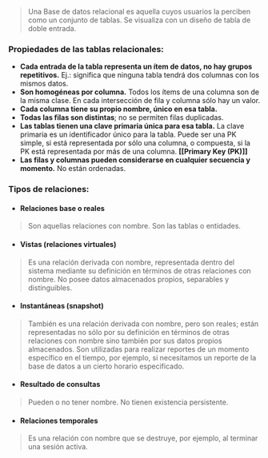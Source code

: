 > Una Base de datos relacional es aquella cuyos usuarios la perciben como un conjunto de tablas. Se visualiza con un diseño de tabla de doble entrada.
### Propiedades de las tablas relacionales:

-  **Cada entrada de la tabla representa un ítem de datos, no hay grupos repetitivos.** Ej.: significa que ninguna tabla tendrá dos columnas con los mismos datos.
- **Son homogéneas por columna.** Todos los ítems de una columna son de la misma clase. En cada intersección de fila y columna sólo hay un valor.
- **Cada columna tiene su propio nombre, único en esa tabla.**
- **Todas las filas son distintas**; no se permiten filas duplicadas.
- **Las tablas tienen una clave primaria única para esa tabla.** La clave primaria es un identificador único para la tabla. Puede ser una PK simple, si está representada por sólo una columna, o compuesta, si la PK está representada por más de una columna. **[[Primary Key (PK)]]**
- **Las filas y columnas pueden considerarse en cualquier secuencia y momento.** No están ordenadas.
### Tipos de relaciones:

- #### Relaciones base o reales 
> Son aquellas relaciones con nombre. Son las tablas o entidades.

- #### Vistas (relaciones virtuales) 
> Es una relación derivada con nombre, representada dentro del sistema mediante su definición en términos de otras relaciones con nombre. No posee datos almacenados propios, separables y distinguibles.

- #### Instantáneas (snapshot) 
> También es una relación derivada con nombre, pero son reales; están representadas no sólo por su definición en términos de otras relaciones con nombre sino también por sus datos propios almacenados. Son utilizadas para realizar reportes de un momento específico en el tiempo, por ejemplo, si necesitamos un reporte de la base de datos a un cierto horario especificado.

- #### Resultado de consultas 
> Pueden o no tener nombre. No tienen existencia persistente.

- #### Relaciones temporales
> Es una relación con nombre que se destruye, por ejemplo, al terminar una sesión activa.